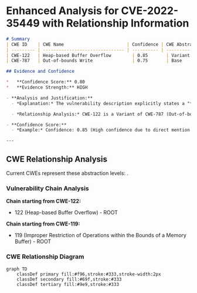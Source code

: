 # Enhanced Analysis for CVE-2022-35449 with Relationship Information

```markdown
# Summary
| CWE ID    | CWE Name                        | Confidence | CWE Abstraction Level | CWE Vulnerability Mapping Label | CWE-Vulnerability Mapping Notes |
| --------- | ------------------------------- | ---------- | --------------------- | ------------------------------- | ------------------------------- |
| CWE-122   | Heap-based Buffer Overflow        | 0.85       | Variant               | Allowed                         | Primary CWE                   |
| CWE-787   | Out-of-bounds Write               | 0.75       | Base                  | Allowed                         | Secondary Candidate             |

## Evidence and Confidence

*   **Confidence Score:** 0.80
*   **Evidence Strength:** HIGH

- **Analysis and Justification:**
  - *Explanation:* The vulnerability description explicitly states a "**heap-buffer overflow**" in OTFCC v0.10.4. CWE-122 (Heap-based Buffer Overflow) is a Variant of buffer overflow that occurs in the heap portion of memory, allocated using routines like `malloc()`, which directly matches the description. The CVE Reference Links Content Summary confirms that heap buffer overflows are a recurring issue in `otfcc` due to insufficient bounds checking. CWE-787 (Out-of-bounds Write) is a more general case of writing outside the intended buffer, and while it applies, CWE-122 is more specific. The MITRE mapping guidance allows CWE-122 for heap overflows.

  - *Relationship Analysis:* CWE-122 is a Variant of CWE-787 (Out-of-bounds Write) and a child of CWE-119 (Improper Restriction of Operations within the Bounds of a Memory Buffer). CWE-122 accurately reflects the specific type of buffer overflow described.

- **Confidence Score:**
  - *Example:* Confidence: 0.85 (High confidence due to direct mention of "heap-buffer overflow" and corroborating evidence from CVE reference materials.)

---
```


## CWE Relationship Analysis

Current CWEs represent these abstraction levels: .


### Vulnerability Chain Analysis

**Chain starting from CWE-122:**
- 122 (Heap-based Buffer Overflow) - ROOT


**Chain starting from CWE-119:**
- 119 (Improper Restriction of Operations within the Bounds of a Memory Buffer) - ROOT



### CWE Relationship Diagram

```mermaid
graph TD
    classDef primary fill:#f96,stroke:#333,stroke-width:2px
    classDef secondary fill:#69f,stroke:#333
    classDef tertiary fill:#9e9,stroke:#333
```
